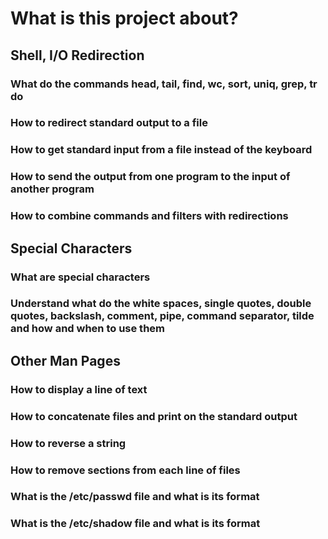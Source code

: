 # What is this project about?

## Shell, I/O Redirection

### What do the commands head, tail, find, wc, sort, uniq, grep, tr do
### How to redirect standard output to a file
### How to get standard input from a file instead of the keyboard
### How to send the output from one program to the input of another program
### How to combine commands and filters with redirections

## Special Characters

### What are special characters
### Understand what do the white spaces, single quotes, double quotes, backslash, comment, pipe, command separator, tilde and how and when to use them

## Other Man Pages

### How to display a line of text
### How to concatenate files and print on the standard output
### How to reverse a string
### How to remove sections from each line of files
### What is the /etc/passwd file and what is its format
### What is the /etc/shadow file and what is its format

